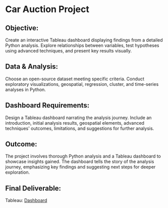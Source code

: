 # Car Auction Project 

## Objective:
Create an interactive Tableau dashboard displaying findings from a detailed Python analysis. Explore relationships between variables, test hypotheses using advanced techniques, and present key results visually.

## Data & Analysis:
Choose an open-source dataset meeting specific criteria. Conduct exploratory visualizations, geospatial, regression, cluster, and time-series analyses in Python.

## Dashboard Requirements:
Design a Tableau dashboard narrating the analysis journey. Include an introduction, initial analysis results, geospatial elements, advanced techniques' outcomes, limitations, and suggestions for further analysis.

## Outcome:
The project involves thorough Python analysis and a Tableau dashboard to showcase insights gained. The dashboard tells the story of the analysis journey, emphasizing key findings and suggesting next steps for deeper exploration.

## Final Deliverable:
Tableau: 
[Dashboard](https://public.tableau.com/shared/W28WKFHG3?:display_count=n&:origin=viz_share_link)
